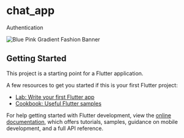 # chat_app

Authentication

![Blue Pink Gradient Fashion Banner](https://github.com/himanshugangadiya/chat-app/assets/123546076/9deca938-b479-4d3d-b6a7-be13993df951)


## Getting Started

This project is a starting point for a Flutter application.

A few resources to get you started if this is your first Flutter project:

- [Lab: Write your first Flutter app](https://docs.flutter.dev/get-started/codelab)
- [Cookbook: Useful Flutter samples](https://docs.flutter.dev/cookbook)

For help getting started with Flutter development, view the
[online documentation](https://docs.flutter.dev/), which offers tutorials,
samples, guidance on mobile development, and a full API reference.

